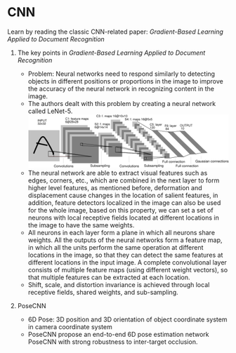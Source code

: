 <h1> CNN </h1>

Learn by reading the classic CNN-related paper: <em>Gradient-Based Learning Applied to Document Recognition</em>
1. The key points in <em>Gradient-Based Learning Applied to Document Recognition</em>
    * Problem: Neural networks need to respond similarly to detecting objects in different positions or proportions in the image to improve the accuracy of the neural network in recognizing content in the image.
    * The authors dealt with this problem by creating a neural network called LeNet-5.
    ![LeNet-5](image.png)
    * The neural network are able to extract visual features such as edges, corners, etc., which are combined in the next layer to form higher level features, as mentioned before, deformation and displacement cause changes in the location of salient features, in addition, feature detectors localized in the image can also be used for the whole image, based on this property, we can set a set of neurons with local receptive fields located at different locations in the image to have the same weights.
    * All neurons in each layer form a plane in which all neurons share weights. All the outputs of the neural networks form a feature map, in which all the units perform the same operation at different locations in the image, so that they can detect the same features at different locations in the input image. A complete convolutional layer consists of multiple feature maps (using different weight vectors), so that multiple features can be extracted at each location.
    * Shift, scale, and distortion invariance is achieved through local receptive fields, shared weights, and sub-sampling.


2. PoseCNN
    * 6D Pose: 3D position and 3D orientation of object coordinate system in camera coordinate system
    * PoseCNN propose an end-to-end 6D pose estimation network PoseCNN with strong robustness to inter-target occlusion.
    